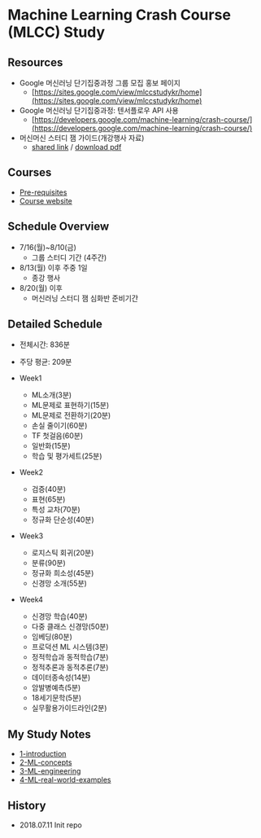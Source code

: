 # Machine Learning Crash Course (MLCC) Study
## Resources
- Google 머신러닝 단기집중과정 그룹 모집 홍보 페이지
  + [https://sites.google.com/view/mlccstudykr/home](https://sites.google.com/view/mlccstudykr/home)
- Google 머신러닝 단기집중과정: 텐서플로우 API 사용
  + [https://developers.google.com/machine-learning/crash-course/](https://developers.google.com/machine-learning/crash-course/)
- 머신머신 스터디 잼 가이드(개강행사 자료)
  + [shared link](https://docs.google.com/presentation/d/1-Wiqci7hGBhwlq2edUxb9T2spoP8JlihmFFsnU7Vk-k/edit?pli=1#slide=id.g3d483976ff_1_346) /
  [download pdf](https://github.com/akagaeng/Machine-Learning-Study-Jam/blob/master/src/etc/ML-Study-Jam-Kick-off-Recap-Guild-Jul-10-18.pdf)

## Courses
- [Pre-requisites](https://developers.google.com/machine-learning/crash-course/prereqs-and-prework)
- [Course website](https://developers.google.com/machine-learning/crash-course/ml-intro)

## Schedule Overview
- 7/16(월)~8/10(금)
  + 그룹 스터디 기간 (4주간)
- 8/13(월) 이후 주중 1일
  + 종강 행사
- 8/20(월) 이후
  + 머신러닝 스터디 잼 심화반 준비기간

## Detailed Schedule
- 전체시간: 836분
- 주당 평균: 209분

- Week1
  + ML소개(3분)
  + ML문제로 표현하기(15분)
  + ML문제로 전환하기(20분)
  + 손실 줄이기(60분)
  + TF 첫걸음(60분)
  + 일반화(15분)
  + 학습 및 평가세트(25분)

- Week2
  + 검증(40분)
  + 표현(65분)
  + 특성 교차(70분)
  + 정규화 단순성(40분)

- Week3
  + 로지스틱 회귀(20분)
  + 분류(90분)
  + 정규화 희소성(45분)
  + 신경망 소개(55분)

- Week4
  + 신경망 학습(40분)
  + 다중 클래스 신경망(50분)
  + 임베딩(80분)
  + 프로덕션 ML 시스템(3분)
  + 정적학습과 동적학습(7분)
  + 정적추론과 동적추론(7분)
  + 데이터종속성(14분)
  + 암발병예측(5분)
  + 18세기문학(5분)
  + 실무활용가이드라인(2분)

## My Study Notes
- [1-introduction](1-introduction/index.md)
- [2-ML-concepts](2-ML-concepts/index.md)
- [3-ML-engineering](3-ML-engineering/index.md)
- [4-ML-real-world-examples](4-ML-real-world-examples/index.md)

## History
- 2018.07.11 Init repo

